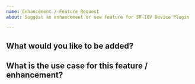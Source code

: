 ```yaml
---
name: Enhancement / Feature Request
about: Suggest an enhancement or new feature for SR-IOV Device Plugin

---
```

<!--  Please use this template to submit feature and enhancement requests -->


## What would you like to be added?

## What is the use case for this feature / enhancement?
